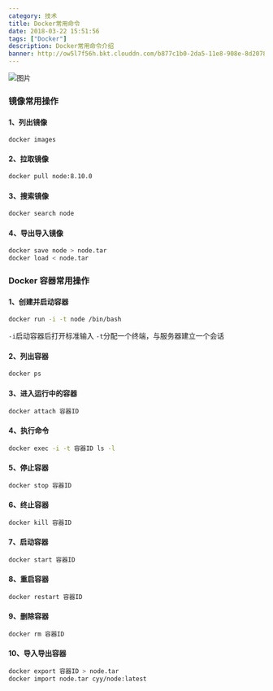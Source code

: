 ```yaml
---
category: 技术
title: Docker常用命令
date: 2018-03-22 15:51:56
tags: ["Docker"]
description: Docker常用命令介绍
banner: http://ow5l7f56h.bkt.clouddn.com/b877c1b0-2da5-11e8-908e-8d20789a9043
---
```


![图片](http://ow5l7f56h.bkt.clouddn.com/b877c1b0-2da5-11e8-908e-8d20789a9043)

### 镜像常用操作

#### 1、列出镜像

```shell
docker images
```

#### 2、拉取镜像

```bash
docker pull node:8.10.0
```

<!-- more -->

#### 3、搜索镜像

```bash
docker search node
```

#### 4、导出导入镜像

```bash
docker save node > node.tar
docker load < node.tar
```

### Docker 容器常用操作

#### 1、创建并启动容器

```bash
docker run -i -t node /bin/bash
```

`-i`启动容器后打开标准输入
`-t`分配一个终端，与服务器建立一个会话

#### 2、列出容器

```bash
docker ps
```

#### 3、进入运行中的容器

```bash
docker attach 容器ID
```

#### 4、执行命令

```bash
docker exec -i -t 容器ID ls -l
```

#### 5、停止容器

```bash
docker stop 容器ID
```

#### 6、终止容器

```bash
docker kill 容器ID
```

#### 7、启动容器

```bash
docker start 容器ID
```

#### 8、重启容器

```bash
docker restart 容器ID
```

#### 9、删除容器

```bash
docker rm 容器ID
```

#### 10、导入导出容器

```bash
docker export 容器ID > node.tar
docker import node.tar cyy/node:latest
```
